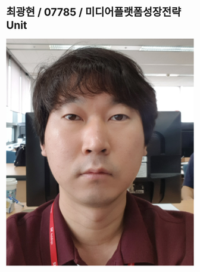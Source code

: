 # 최광현 / 07785 / 미디어플랫폼성장전략Unit
![photo.PNG](https://github.com/jellybean18/SKCC_07785_FinalTest/blob/master/Images/CKH.PNG?raw=true)
